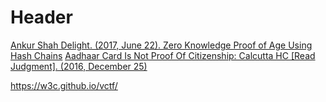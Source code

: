<!-- TITLE: Digital proofs -->

# Header

[Ankur Shah Delight. (2017, June 22). Zero Knowledge Proof of Age Using Hash Chains](http://blog.stratumn.com/zkp-hash-chains/)
[Aadhaar Card Is Not Proof Of Citizenship: Calcutta HC [Read Judgment]. (2016, December 25)](https://www.livelaw.in/aadhaar-card-not-proof-citizenship-calcutta-hc/)


https://w3c.github.io/vctf/
